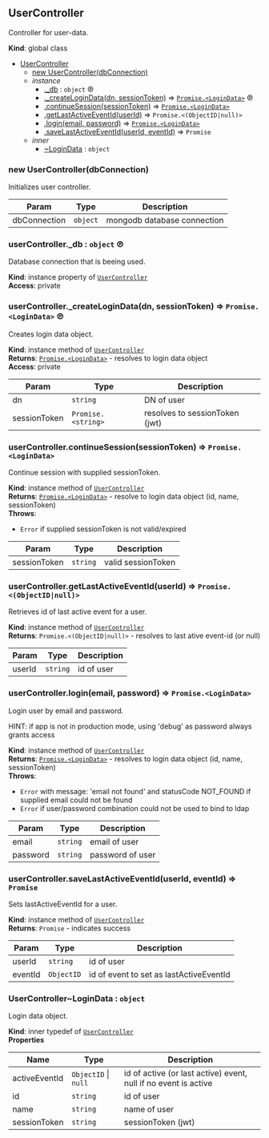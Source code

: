 <a id="usercontroller"></a>

## UserController
Controller for user-data.

**Kind**: global class  

* [UserController](#usercontroller)
    * [new UserController(dbConnection)](#new95usercontroller95new)
    * _instance_
        * [._db](#usercontroller4395db) : <code>object</code> ℗
        * [._createLoginData(dn, sessionToken)](#usercontroller4395createlogindata) ⇒ [<code>Promise.&lt;LoginData&gt;</code>](#usercontroller4646logindata) ℗
        * [.continueSession(sessionToken)](#usercontroller43continuesession) ⇒ [<code>Promise.&lt;LoginData&gt;</code>](#usercontroller4646logindata)
        * [.getLastActiveEventId(userId)](#usercontroller43getlastactiveeventid) ⇒ <code>Promise.&lt;(ObjectID&#124;null)&gt;</code>
        * [.login(email, password)](#usercontroller43login) ⇒ [<code>Promise.&lt;LoginData&gt;</code>](#usercontroller4646logindata)
        * [.saveLastActiveEventId(userId, eventId)](#usercontroller43savelastactiveeventid) ⇒ <code>Promise</code>
    * _inner_
        * [~LoginData](#usercontroller4646logindata) : <code>object</code>

<a id="new95usercontroller95new"></a>

### new UserController(dbConnection)
Initializes user controller.


| Param | Type | Description |
| --- | --- | --- |
| dbConnection | <code>object</code> | mongodb database connection |

<a id="usercontroller4395db"></a>

### userController._db : <code>object</code> ℗
Database connection that is beeing used.

**Kind**: instance property of [<code>UserController</code>](#usercontroller)  
**Access**: private  
<a id="usercontroller4395createlogindata"></a>

### userController._createLoginData(dn, sessionToken) ⇒ <code>Promise.&lt;LoginData&gt;</code> ℗
Creates login data object.

**Kind**: instance method of [<code>UserController</code>](#usercontroller)  
**Returns**: [<code>Promise.&lt;LoginData&gt;</code>](#usercontroller4646logindata) - resolves to login data object  
**Access**: private  

| Param | Type | Description |
| --- | --- | --- |
| dn | <code>string</code> | DN of user |
| sessionToken | <code>Promise.&lt;string&gt;</code> | resolves to sessionToken (jwt) |

<a id="usercontroller43continuesession"></a>

### userController.continueSession(sessionToken) ⇒ <code>Promise.&lt;LoginData&gt;</code>
Continue session with supplied sessionToken.

**Kind**: instance method of [<code>UserController</code>](#usercontroller)  
**Returns**: [<code>Promise.&lt;LoginData&gt;</code>](#usercontroller4646logindata) - resolve to login data object (id, name, sessionToken)  
**Throws**:

- <code>Error</code> if supplied sessionToken is not valid/expired


| Param | Type | Description |
| --- | --- | --- |
| sessionToken | <code>string</code> | valid sessionToken |

<a id="usercontroller43getlastactiveeventid"></a>

### userController.getLastActiveEventId(userId) ⇒ <code>Promise.&lt;(ObjectID&#124;null)&gt;</code>
Retrieves id of last active event for a user.

**Kind**: instance method of [<code>UserController</code>](#usercontroller)  
**Returns**: <code>Promise.&lt;(ObjectID&#124;null)&gt;</code> - resolves to last ative event-id (or null)  

| Param | Type | Description |
| --- | --- | --- |
| userId | <code>string</code> | id of user |

<a id="usercontroller43login"></a>

### userController.login(email, password) ⇒ <code>Promise.&lt;LoginData&gt;</code>
Login user by email and password.

HINT: if app is not in production mode, using 'debug' as password always grants access

**Kind**: instance method of [<code>UserController</code>](#usercontroller)  
**Returns**: [<code>Promise.&lt;LoginData&gt;</code>](#usercontroller4646logindata) - resolves to login data object (id, name, sessionToken)  
**Throws**:

- <code>Error</code> with message: 'email not found' and statusCode NOT_FOUND if supplied email could not be found
- <code>Error</code> if user/password combination could not be used to bind to ldap


| Param | Type | Description |
| --- | --- | --- |
| email | <code>string</code> | email of user |
| password | <code>string</code> | password of user |

<a id="usercontroller43savelastactiveeventid"></a>

### userController.saveLastActiveEventId(userId, eventId) ⇒ <code>Promise</code>
Sets lastActiveEventId for a user.

**Kind**: instance method of [<code>UserController</code>](#usercontroller)  
**Returns**: <code>Promise</code> - indicates success  

| Param | Type | Description |
| --- | --- | --- |
| userId | <code>string</code> | id of user |
| eventId | <code>ObjectID</code> | id of event to set as lastActiveEventId |

<a id="usercontroller4646logindata"></a>

### UserController~LoginData : <code>object</code>
Login data object.

**Kind**: inner typedef of [<code>UserController</code>](#usercontroller)  
**Properties**

| Name | Type | Description |
| --- | --- | --- |
| activeEventId | <code>ObjectID</code> &#124; <code>null</code> | id of active (or last active) event, null if no event is active |
| id | <code>string</code> | id of user |
| name | <code>string</code> | name of user |
| sessionToken | <code>string</code> | sessionToken (jwt) |

